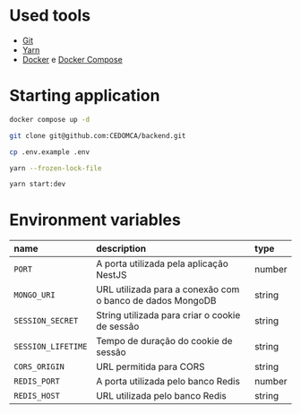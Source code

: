# Used tools

- [Git](https://git-scm.com/book/en/v2/Getting-Started-Installing-Git)
- [Yarn](https://yarnpkg.com/getting-started/install)
- [Docker](https://docs.docker.com/engine/install/) e [Docker Compose](https://docs.docker.com/compose/install/)

# Starting application

```bash
docker compose up -d

git clone git@github.com:CEDOMCA/backend.git

cp .env.example .env

yarn --frozen-lock-file

yarn start:dev
```

# Environment variables

| name               | description                                               | type   |
| :----------------- | :-------------------------------------------------------- | :----- |
| `PORT`             | A porta utilizada pela aplicação NestJS                   | number |
| `MONGO_URI`        | URL utilizada para a conexão com o banco de dados MongoDB | string |
| `SESSION_SECRET`   | String utilizada para criar o cookie de sessão            | string |
| `SESSION_LIFETIME` | Tempo de duração do cookie de sessão                      | string |
| `CORS_ORIGIN`      | URL permitida para CORS                                   | string |
| `REDIS_PORT`       | A porta utilizada pelo banco Redis                        | number |
| `REDIS_HOST`       | URL utilizada pelo banco Redis                            | string |
